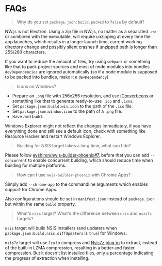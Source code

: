 
# FAQs

> Why do you set `package.json:build.packed` to `false` by default?

NW.js is not Electron. Using a zip file in NW.js, no matter as a separated `.nw` or combined with the executable, will require unzipping at every time the app launches, which results in a longer launch time, current working directory change and possibly slient crashes if unzipped path is longer than 255/260 characters.

If you want to reduce the amount of files, try using `webpack` or something like that to pack project sources and most of node modules into bundles. `devDependencies` are ignored automatically (so if a node module is supposed to be packed into bundles, make it a `devDependency`).

> Icons on Windows?

* Prepare an `.png` file with 256x256 resolution, and use [iConvertIcons](https://iconverticons.com/online/) or something like that to generate ready-to-use `.ico` and `.icns`.
* Set `package.json:build.win.icon` to the path of the `.ico` file.
* Set `package.json:window.icon` to the path of a `.png` file.
* Save and build.

Windows Explorer might not reflect the changes immediately, if you have everything done and still see a default icon, check with something like Resource Hacker and restart Windows Explorer.

> Building for NSIS target takes a long time, what can I do?

Please follow [evshiron/nwjs-builder-phoenix#7](https://github.com/evshiron/nwjs-builder-phoenix/issues/7), before that you can add `--concurrent` to enable concurrent building, which should reduce time when building for multiple platforms.

> How can I use `nwjs-builder-phoenix` with Chrome Apps?

Simply add `--chrome-app` to the commandline arguments which enables support for Chrome Apps.

Also configurations should be set in `manifest.json` instead of `package.json` but within the same `build` property.

> What's `nsis` target? What's the difference between `nsis` and `nsis7z` targets?

`nsis` target will build NSIS installers (and updaters when `package.json:build.nsis.diffUpdaters` is `true`) for Windows.

`nsis7z` target will use `7za` to compress and [Nsis7z plug-in](http://nsis.sourceforge.net/Nsis7z_plug-in) to extract, instead of the built-in LZMA compression, resulting in a better and faster compression. But it doesn't list installed files, only a percentage indicating the progress of extraction when installing.
